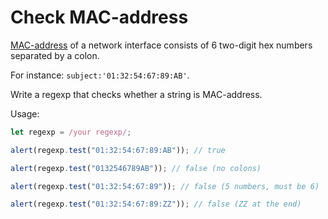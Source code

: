 # Check MAC-address

[MAC-address](https://en.wikipedia.org/wiki/MAC_address) of a network interface consists of 6 two-digit hex numbers separated by a colon.

For instance: `subject:'01:32:54:67:89:AB'`.

Write a regexp that checks whether a string is MAC-address.

Usage:

```js
let regexp = /your regexp/;

alert(regexp.test("01:32:54:67:89:AB")); // true

alert(regexp.test("0132546789AB")); // false (no colons)

alert(regexp.test("01:32:54:67:89")); // false (5 numbers, must be 6)

alert(regexp.test("01:32:54:67:89:ZZ")); // false (ZZ at the end)
```
